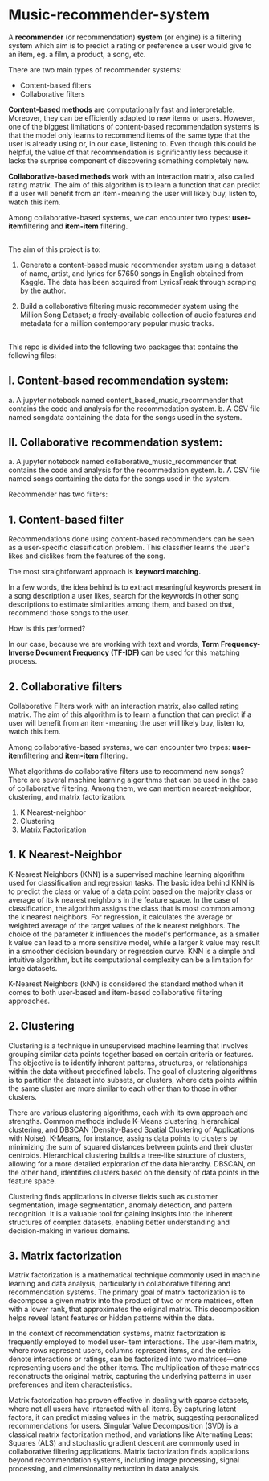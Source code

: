 # Music-recommender-system
A **recommender** (or recommendation) **system** (or engine) is a filtering system which aim is to predict a rating or preference a user would give to an item, eg. a film, a product, a song, etc.

There are two main types of recommender systems:

- Content-based filters
- Collaborative filters

**Content-based methods** are computationally fast and interpretable. Moreover, they can be efficiently adapted to new items or users.  However, one of the biggest limitations of content-based recommendation systems is that the model only learns to recommend items of the same type that the user is already using or, in our case, listening to. Even though this could be helpful, the value of that recommendation is significantly less because it lacks the surprise component of discovering something completely new.

**Collaborative-based methods** work with an interaction matrix, also called rating matrix. The aim of this algorithm is to learn a function that can predict if a user will benefit from an item - meaning the user will likely buy, listen to, watch this item.

Among collaborative-based systems, we can encounter two types: **user-item**filtering and **item-item** filtering.

##
The aim of this project is to:

1. Generate a content-based music recommender system using a dataset of name, artist, and lyrics for 57650 songs in English obtained from Kaggle. The data has been acquired from LyricsFreak through scraping by the author.

2. Build a collaborative filtering music recommeder system using the Million Song Dataset; a freely-available collection of audio features and metadata for a million contemporary popular music tracks.

##
This repo is divided into the following two packages that contains the following files:

## I. Content-based recommendation system:

a. A jupyter notebook named content_based_music_recommender that contains the code and analysis for the recommedation system.
b. A CSV file named songdata containing the data for the songs used in the system.

## II. Collaborative recommendation system:

a. A jupyter notebook named collaborative_music_recommender that contains the code and analysis for the recommedation system.
b. A CSV file named songs containing the data for the songs used in the system.

Recommender has two filters:
## 1. Content-based filter
Recommendations done using content-based recommenders can be seen as a user-specific classification problem. This classifier learns the user's likes and dislikes from the features of the song.

The most straightforward approach is **keyword matching.**

In a few words, the idea behind is to extract meaningful keywords present in a song description a user likes, search for the keywords in other song descriptions to estimate similarities among them, and based on that, recommend those songs to the user.

How is this performed?

In our case, because we are working with text and words, **Term Frequency-Inverse Document Frequency (TF-IDF)** can be used for this matching process.
## 2. Collaborative filters
Collaborative Filters work with an interaction matrix, also called rating matrix. The aim of this algorithm is to learn a function that can predict if a user will benefit from an item - meaning the user will likely buy, listen to, watch this item.

Among collaborative-based systems, we can encounter two types: **user-item**filtering and **item-item** filtering.

What algorithms do collaborative filters use to recommend new songs? There are several machine learning algorithms that can be used in the case of collaborative filtering. Among them, we can mention nearest-neighbor, clustering, and matrix factorization.
1. K Nearest-neighbor
2. Clustering
3. Matrix Factorization

## 1. K Nearest-Neighbor
K-Nearest Neighbors (KNN) is a supervised machine learning algorithm used for classification and regression tasks. The basic idea behind KNN is to predict the class or value of a data point based on the majority class or average of its k nearest neighbors in the feature space. In the case of classification, the algorithm assigns the class that is most common among the k nearest neighbors. For regression, it calculates the average or weighted average of the target values of the k nearest neighbors. The choice of the parameter k influences the model's performance, as a smaller k value can lead to a more sensitive model, while a larger k value may result in a smoother decision boundary or regression curve. KNN is a simple and intuitive algorithm, but its computational complexity can be a limitation for large datasets.

K-Nearest Neighbors (kNN) is considered the standard method when it comes to both user-based and item-based collaborative filtering approaches.

## 2. Clustering
Clustering is a technique in unsupervised machine learning that involves grouping similar data points together based on certain criteria or features. The objective is to identify inherent patterns, structures, or relationships within the data without predefined labels. The goal of clustering algorithms is to partition the dataset into subsets, or clusters, where data points within the same cluster are more similar to each other than to those in other clusters.

There are various clustering algorithms, each with its own approach and strengths. Common methods include K-Means clustering, hierarchical clustering, and DBSCAN (Density-Based Spatial Clustering of Applications with Noise). K-Means, for instance, assigns data points to clusters by minimizing the sum of squared distances between points and their cluster centroids. Hierarchical clustering builds a tree-like structure of clusters, allowing for a more detailed exploration of the data hierarchy. DBSCAN, on the other hand, identifies clusters based on the density of data points in the feature space.

Clustering finds applications in diverse fields such as customer segmentation, image segmentation, anomaly detection, and pattern recognition. It is a valuable tool for gaining insights into the inherent structures of complex datasets, enabling better understanding and decision-making in various domains.

## 3. Matrix factorization
Matrix factorization is a mathematical technique commonly used in machine learning and data analysis, particularly in collaborative filtering and recommendation systems. The primary goal of matrix factorization is to decompose a given matrix into the product of two or more matrices, often with a lower rank, that approximates the original matrix. This decomposition helps reveal latent features or hidden patterns within the data.

In the context of recommendation systems, matrix factorization is frequently employed to model user-item interactions. The user-item matrix, where rows represent users, columns represent items, and the entries denote interactions or ratings, can be factorized into two matrices—one representing users and the other items. The multiplication of these matrices reconstructs the original matrix, capturing the underlying patterns in user preferences and item characteristics.

Matrix factorization has proven effective in dealing with sparse datasets, where not all users have interacted with all items. By capturing latent factors, it can predict missing values in the matrix, suggesting personalized recommendations for users. Singular Value Decomposition (SVD) is a classical matrix factorization method, and variations like Alternating Least Squares (ALS) and stochastic gradient descent are commonly used in collaborative filtering applications. Matrix factorization finds applications beyond recommendation systems, including image processing, signal processing, and dimensionality reduction in data analysis.




